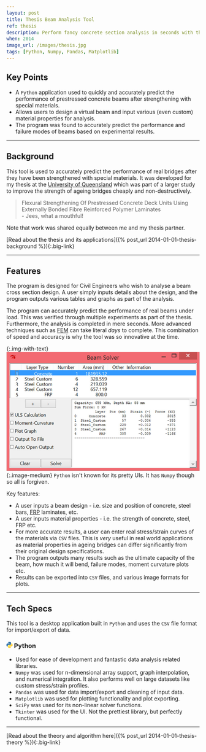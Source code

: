 ```yaml
---
layout: post
title: Thesis Beam Analysis Tool
ref: thesis
description: Perform fancy concrete section analysis in seconds with this tool made for engineers, by engineers! This was a program built in <code>Python</code> as part of my undergraduate thesis in Civil Engineering.
when: 2014
image_url: /images/thesis.jpg
tags: [Python, Numpy, Pandas, Matplotlib]
---
```


## Key Points
- A `Python` application used to quickly and accurately predict the performance of prestressed concrete beams after strengthening with special materials.
- Allows users to design a virtual beam and input various (even custom) material properties for analysis.
- The program was found to accurately predict the performance and failure modes of beams based on experimental results.

---

## Background

This tool is used to accurately predict the performance of real bridges after they have been strengthened with special materials. It was developed for my thesis at the [University of Queensland](https://www.uq.edu.au/) which was part of a larger study to improve the strength of ageing bridges cheaply and non-destructively.

<blockquote>
Flexural Strengthening Of Prestressed Concrete Deck Units Using Externally Bonded Fibre Reinforced Polymer Laminates<br>
- Jees, what a mouthful!
</blockquote>

Note that work was shared equally between me and my thesis partner.

[Read about the thesis and its applications]({% post_url 2014-01-01-thesis-background %}){:.big-link}

---

## Features

The program is designed for Civil Engineers who wish to analyse a beam cross section design. A user simply inputs details about the design, and the program outputs various tables and graphs as part of the analysis.

The program can accurately predict the performance of real beams under load. This was verified through multiple experiments as part of the thesis. Furthermore, the analysis is completed in mere seconds. More advanced techniques such as [FEM](https://en.wikipedia.org/wiki/Finite_element_method) can take literal _days_ to complete. This combination of speed and accuracy is why the tool was so innovative at the time.

{:.img-with-text}
![Analysis Tool UI](/images/thesis_ui.jpg){:.image-medium}
`Python` isn't known for its pretty UIs. It has `Numpy` though so all is forgiven.

Key features:
- A user inputs a beam design - i.e. size and position of concrete, steel bars, [FRP](https://en.wikipedia.org/wiki/Fibre-reinforced_plastic) laminates, etc.
- A user inputs material properties - i.e. the strength of concrete, steel, FRP etc.
- For more accurate results, a user can enter real stress/strain curves of the materials via `CSV` files. This is _very_ useful in real world applications as material properties in ageing bridges can differ significantly from their original design specifications.
- The program outputs many results such as the ultimate capacity of the beam, how much it will bend, failure modes, moment curvature plots etc.
- Results can be exported into `CSV` files, and various image formats for plots.

---

## Tech Specs

This tool is a desktop application built in `Python` and uses the `CSV` file format for import/export of data.

### ![Python](/icons/python.png) Python
- Used for ease of development and fantastic data analysis related libraries.
- `Numpy` was used for n-dimensional array support, graph interpolation, and numerical integration. It also performs well on large datasets like custom stress/strain profiles.
- `Pandas` was used for data import/export and cleaning of input data.
- `Matplotlib` was used for plotting functionality and plot exporting.
- `SciPy` was used for its non-linear solver functions.
- `Tkinter` was used for the UI. Not the prettiest library, but perfectly functional.

---

[Read about the theory and algorithm here]({% post_url 2014-01-01-thesis-theory %}){:.big-link}
